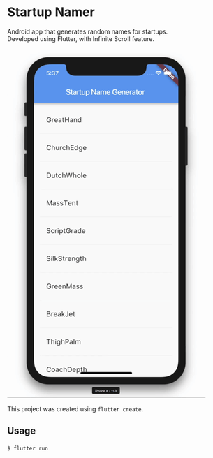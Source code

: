 # Startup Namer

Android app that generates random names for startups.  
Developed using Flutter, with Infinite Scroll feature.

![alt text](./assets/startup-namer.gif 'App')

This project was created using `flutter create`.

## Usage

`$ flutter run`
